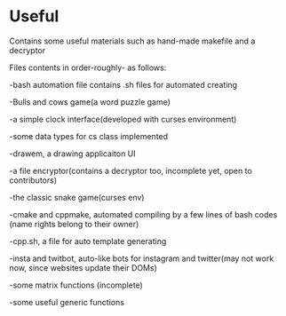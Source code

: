# Useful
Contains some useful materials such as hand-made makefile and a decryptor

Files contents in order-roughly- as follows:

-bash automation file contains .sh files for automated creating

-Bulls and cows game(a word puzzle game)

-a simple clock interface(developed with curses environment)

-some data types for cs class implemented

-drawem, a drawing applicaiton UI

-a file encryptor(contains a decryptor too, incomplete yet, open to contributors)

-the classic snake game(curses env)

-cmake and cppmake, automated compiling by a few lines of bash codes (name rights belong to their owner)

-cpp.sh, a file for auto template generating

-insta and twitbot, auto-like bots for instagram and twitter(may not work now, since websites update their DOMs)

-some matrix functions (incomplete)

-some useful generic functions
